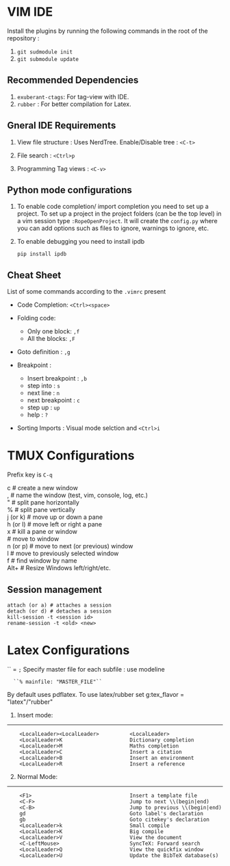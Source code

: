 VIM IDE
===============

Install the plugins by running the following commands in the root of the
repository : 

1. ``git sudmodule init``
2. ``git submodule update`` 

Recommended Dependencies
------------------------

1. ``exuberant-ctags``: For tag-view with IDE.
2. ``rubber`` : For better compilation for Latex.

Gneral IDE Requirements
------------------------

1. View file structure :
   Uses NerdTree. Enable/Disable tree : ``<C-t>``

2. File search : ``<Ctrl>p``

3. Programming Tag views : ``<C-v>``


Python mode configurations
--------------------------

1. To enable code completion/ import completion you need to set up a project.
To set up a project in the project folders (can be the top level) in a vim
session type ``:RopeOpenProject``. It will create the ``config.py`` where you
can add options such as files to ignore, warnings to ignore, etc.

2. To enable debugging you need to install ipdb

    ``pip install ipdb``


Cheat Sheet
------------

List of some commands according to the ``.vimrc`` present

* Code Completion: ``<Ctrl><space>``

* Folding code:

    * Only one block: ``,f``
    * All the blocks: ``,F``

* Goto definition : ``,g``

* Breakpoint :

    * Insert breakpoint : ``,b``
    * step into : ``s``
    * next line : ``n``
    * next breakpoint : ``c``
    * step up : ``up``
    * help : ``?``

* Sorting Imports :  Visual mode selction and ``<Ctrl>i``



TMUX Configurations
===================
Prefix key is ``C-q``  
    
   <prefix>c             # create a new window  
   <prefix>,             # name the window (test, vim, console, log, etc.)  
   <prefix>"             # split pane horizontally  
   <prefix>%             # split pane vertically  
   <prefix>j (or k)      # move up or down a pane  
   <prefix>h (or l)      # move left or right a pane  
   <prefix>x             # kill a pane or window  
   <prefix><number>      # move to window <number>  
   <prefix>n (or p)      # move to next (or previous) window  
   <prefix>l             # move to previously selected window  
   <prefix>f             # find window by name  
   <prefix>Alt+<left>    # Resize Windows left/right/etc. 

Session management
-------------------
    attach (or a) # attaches a session
    detach (or d) # detaches a session
    kill-session -t <session id>
    rename-session -t <old> <new>

Latex Configurations
====================
``<LocalLeader> = `;`
Specify master file for each subfile : use modeline

      ``% mainfile: "MASTER_FILE"``

By default uses pdflatex. To use latex/rubber set g:tex_flavor =
"latex"/"rubber"

1. Insert mode:
---------------

        <LocalLeader><LocalLeader>          <LocalLeader>
        <LocalLeader>K                      Dictionary completion
        <LocalLeader>M                      Maths completion 
        <LocalLeader>C                      Insert a citation
        <LocalLeader>B                      Insert an environment
        <LocalLeader>R                      Insert a reference

2. Normal Mode: 
---------------
        <F1>                                Insert a template file
        <C-F>                               Jump to next \\(begin|end)
        <C-B>                               Jump to previous \\(begin|end)
        gd                                  Goto label's declaration
        gb                                  Goto citekey's declaration
        <LocalLeader>k                      Small compile
        <LocalLeader>K                      Big compile
        <LocalLeader>V                      View the document
        <C-LeftMouse>                       SyncTeX: Forward search
        <LocalLeader>Q                      View the quickfix window
        <LocalLeader>U                      Update the BibTeX database(s)

